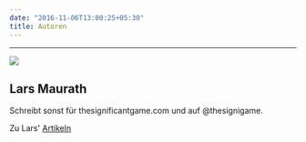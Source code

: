 ```yaml
---
date: "2016-11-06T13:00:25+05:30"
title: Autoren
---
```


***

![](/autoren/_index_files/lm.jpg)

## Lars Maurath

Schreibt sonst für thesignificantgame.com und auf @thesignigame.

Zu Lars' [Artikeln](https://www.keinemathematik.de/tags/lars-maurath/)